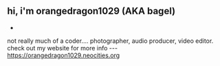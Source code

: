 ## hi, i'm orangedragon1029 (AKA bagel)
-
not really much of a coder.... photographer, audio producer, video editor. check out my website for more info --- https://orangedragon1029.neocities.org
